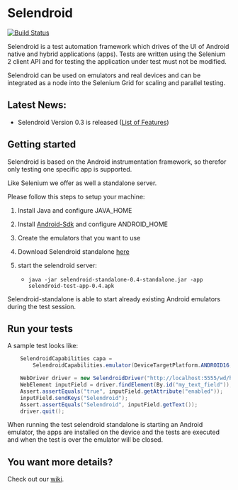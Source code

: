 Selendroid
==========

[![Build Status](https://api.travis-ci.org/DominikDary/selendroid.png)](https://travis-ci.org/DominikDary/selendroid)

Selendroid is a test automation framework which drives of the UI of Android native and hybrid applications (apps). Tests are written using the Selenium 2 client API and for testing the application under test must not be modified. 

Selendroid can be used on emulators and real devices and can be integrated as a node into the Selenium Grid for scaling and parallel testing. 


Latest News:
------------

* Selendroid Version 0.3 is released ([List of Features](https://github.com/DominikDary/selendroid/blob/master/changelog.md))

Getting started
---------------

Selendroid is based on the Android instrumentation framework, so therefor only testing one specific app is supported.

Like Selenium we offer as well a standalone server.

Please follow this steps to setup your machine:

1. Install Java and configure JAVA_HOME

2. Install [Android-Sdk](http://developer.android.com/sdk/index.html) and configure ANDROID_HOME

3. Create the emulators that you want to use

4. Download Selendroid standalone [here](here)

5. start the selendroid server:
   - `java -jar selendroid-standalone-0.4-standalone.jar -app selendroid-test-app-0.4.apk`
   
Selendroid-standalone is able to start already existing Android emulators during the test session. 
		
Run your tests
--------------

A sample test looks like:

```java
    SelendroidCapabilities capa =
        SelendroidCapabilities.emulator(DeviceTargetPlatform.ANDROID16, "org.openqa.selendroid.testapp:0.4");

    WebDriver driver = new SelendroidDriver("http://localhost:5555/wd/hub", capa);
    WebElement inputField = driver.findElement(By.id("my_text_field"));
    Assert.assertEquals("true", inputField.getAttribute("enabled"));
    inputField.sendKeys("Selendroid");
    Assert.assertEquals("Selendroid", inputField.getText());
    driver.quit();
```
When running the test selendroid standalone is starting an Android emulator, the apps are installed on the device and the tests are executed and when the test is over the emulator will be closed.

You want more details?
----------------------

Check out our [wiki](https://github.com/DominikDary/selendroid/wiki/).

